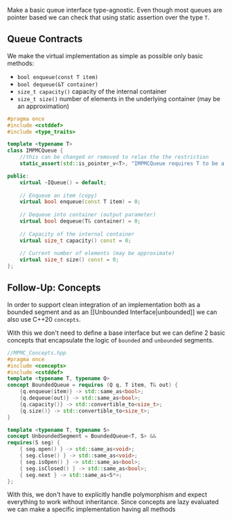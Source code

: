 Make a basic queue interface type-agnostic. Even though most queues are pointer based we can check that using static assertion over the type `T`.

## Queue Contracts
We make the virtual implementation as simple as possible only basic methods:
- `bool enqueue(const T item)` 
- `bool dequeue(&T container)`
- `size_t capacity()` capacity of the internal container
- `size_t size()` number of elements in the underlying container (may be an approximation)

```cpp
#pragma once
#include <cstddef>
#include <type_traits>

template <typename T>
class IMPMCQueue {
	//this can be changed or removed to relax the the restriction
    static_assert(std::is_pointer_v<T>, "IMPMCQueue requires T to be a pointer type");

public:
    virtual ~IQueue() = default;
    
    // Enqueue an item (copy)
    virtual bool enqueue(const T item) = 0;
    
    // Dequeue into container (output parameter)
    virtual bool dequeue(T& container) = 0;
    
    // Capacity of the internal container
    virtual size_t capacity() const = 0;
    
    // Current number of elements (may be approximate)
    virtual size_t size() const = 0;
};
```

## Follow-Up: Concepts
In order to support clean integration of an implementation both as a bounded segment and as an [[Unbounded Interface|unbounded]] we can also use C++20 `concepts`.

With this we don't need to define a base interface but we can define 2 basic concepts that encapsulate the logic of `bounded` and `unbounded` segments.

```cpp
//MPMC_Concepts.hpp
#pragma once
#include <concepts>
#include <cstddef>
template <typename T, typename Q>
concept BoundedQueue = requires (Q q, T item, T& out) {
	{q.enqueue(item)} -> std::same_as<bool>;
	{q.dequeue(out)} -> std::same_as<bool>;
	{q.capacity()} -> std::convertible_to<size_t>;
	{q.size()} -> std::convertible_to<size_t>;
}

template <typename T, typename S>
concept UnboundedSegment = BoundedQueue<T, S> &&
requires(S seg) {
    { seg.open() } -> std::same_as<void>;
    { seg.close() } -> std::same_as<void>;
    { seg.isOpen() } -> std::same_as<bool>;
    { seg.isClosed() } -> std::same_as<bool>;
    { seg.next } -> std::same_as<S*>;
};
```

With this, we don't have to explicitly handle polymorphism and expect everything to work without inheritance. Since concepts are lazy evaluated we can make a specific implementation having all methods
